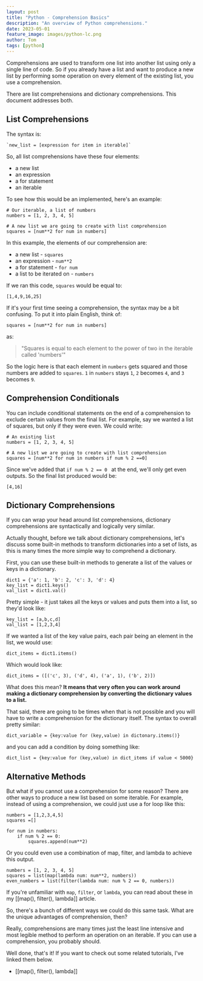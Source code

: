 ```yaml
---
layout: post
title: "Python - Comprehension Basics"
description: "An overview of Python comprehensions."
date: 2023-05-01
feature_image: images/python-lc.png
author: Tom
tags: [python]
---
```


Comprehensions are used to transform one list into another list using only a single line of code. So if you already have a list and want to produce a new list by performing some operation on every element of the existing list, you use a comprehension.

There are list comprehensions and dictionary comprehensions. This document addresses both.

## List Comprehensions

The syntax is:

```
`new_list = [expression for item in iterable]`
```

So, all list comprehensions have these four elements:

- a new list
- an expression 
- a for statement 
- an iterable 

To see how this would be an implemented, here's an example:

```
# Our iterable, a list of numbers
numbers = [1, 2, 3, 4, 5] 

# A new list we are going to create with list comprehension
squares = [num**2 for num in numbers]
```

In this example, the elements of our comprehension are:

- a new list - `squares`
- an expression - `num**2`
- a for statement - `for num`
- a list to be iterated on - `numbers`

If we ran this code, `squares` would be equal to: 

```
[1,4,9,16,25]
```

If it's your first time seeing a comprehension, the syntax may be a bit confusing. To put it into plain English, think of:

```
squares = [num**2 for num in numbers]
```

as:

>"Squares is equal to each element to the power of two in the iterable called 'numbers'"

So the logic here is that each element in `numbers` gets squared and those numbers are added to `squares`. `1` in `numbers` stays `1`, `2` becomes `4`, and `3` becomes `9`.

## Comprehension Conditionals

You can include conditional statements on the end of a comprehension to exclude certain values from the final list. For example, say we wanted a list of squares, but only if they were even. We could write: 

```
# An existing list
numbers = [1, 2, 3, 4, 5] 

# A new list we are going to create with list comprehension
squares = [num**2 for num in numbers if num % 2 ==0] 
```

Since we've added that `if num % 2 == 0 ` at the end, we'll only get even outputs. So the final list produced would be:

```
[4,16]
```

## Dictionary Comprehensions

If you can wrap your head around list comprehensions, dictionary comprehensions are syntactically and logically very similar.

Actually thought, before we talk about dictionary comprehensions, let's discuss some built-in methods to transform dictionaries into a set of lists, as this is many times the more simple way to comprehend a dictionary.

First, you can use these built-in methods to generate a list of the values or keys in a dictionary.

```
dict1 = {'a': 1, 'b': 2, 'c': 3, 'd': 4}
key_list = dict1.keys()
val_list = dict1.val()
```

Pretty simple - it just takes all the keys or values and puts them into a list, so they'd look like:

```
key_list = [a,b,c,d]
val_list = [1,2,3,4]
```

If we wanted a list of the key value pairs, each pair being an element in the list, we would use:

```
dict_items = dict1.items()
```

Which would look like:

```
dict_items = ([('c', 3), ('d', 4), ('a', 1), ('b', 2)])
```

What does this mean? **It means that very often you can work around making a dictionary comprehension by converting the dictionary values to a list.**

That said, there are going to be times when that is not possible and you will have to write a comprehension for the dictionary itself. The syntax to overall pretty similar:

```
dict_variable = {key:value for (key,value) in dictonary.items()}
```

and you can add a condition by doing something like:

```
dict_list = {key:value for (key,value) in dict_items if value < 5000}
```


## Alternative Methods

But what if you cannot use a comprehension for some reason? There are other ways to produce a new list based on some iterable. For example, instead of using a comprehension, we could just use a for loop like this:

```
numbers = [1,2,3,4,5]  
squares =[]  
  
for num in numbers:  
	if num % 2 == 0:  
		squares.append(num**2)  
```

Or you could even use a combination of map, filter, and lambda to achieve this output.

```
numbers = [1, 2, 3, 4, 5] 
squares = list(map(lambda num: num**2, numbers)) 
even_numbers = list(filter(lambda num: num % 2 == 0, numbers)) 
```

If you're unfamiliar with `map`, `filter`, or `lambda`, you can read about these in my [[map(),  filter(), lambda]] article.

So, there's a bunch of different ways we could do this same task. What are the unique advantages of comprehension, then? 

Really, comprehensions are many times just the least line intensive and most legible method to perform an operation on an iterable. If you can use a comprehension, you probably should.

Well done, that's it! If you want to check out some related tutorials, I've linked them below. 

- [[map(), filter(), lambda]]

